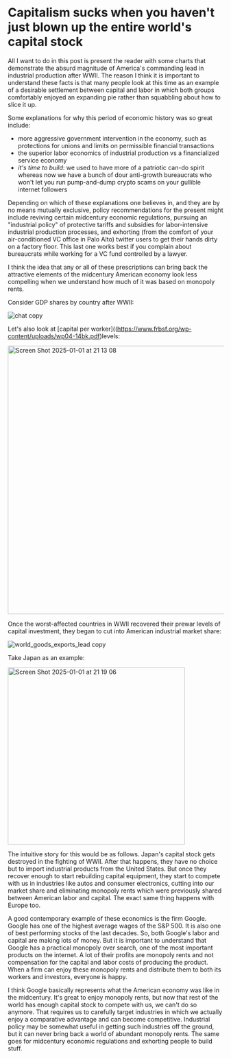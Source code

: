 # Capitalism sucks when you haven't just blown up the entire world's capital stock

All I want to do in this post is present the reader with some charts that demonstrate the absurd magnitude of America's commanding lead in industrial production after WWII. The reason I think it is important to understand these facts is that many people look at this time as an example of a desirable settlement between capital and labor in which both groups comfortably enjoyed an expanding pie rather than squabbling about how to slice it up.  

Some explanations for why this period of economic history was so great include:
- more aggressive government intervention in the economy, such as protections for unions and limits on permissible financial transactions
- the superior labor economics of industrial production vs a financialized service economy
- *it's time to build*: we used to have more of a patriotic can-do spirit whereas now we have a bunch of dour anti-growth bureaucrats who won't let you run pump-and-dump crypto scams on your gullible internet followers

Depending on which of these explanations one believes in, and they are by no means mutually exclusive, policy recommendations for the present might include reviving certain midcentury economic regulations, pursuing an "industrial policy" of protective tariffs and subsidies for labor-intensive industrial production processes, and exhorting (from the comfort of your air-conditioned VC office in Palo Alto) twitter users to get their hands dirty on a factory floor. This last one works best if you complain about bureaucrats while working for a VC fund controlled by a lawyer.

I think the idea that any or all of these prescriptions can bring back the attractive elements of the midcentury American economy look less compelling when we understand how much of it was based on monopoly rents.

Consider GDP shares by country after WWII:

![chat copy](https://github.com/user-attachments/assets/15b0b36f-53a9-400b-9cb2-5d6643754c4d)

Let's also look at [capital per worker]((https://www.frbsf.org/wp-content/uploads/wp04-14bk.pdf)levels:

<img width="626" alt="Screen Shot 2025-01-01 at 21 13 08" src="https://github.com/user-attachments/assets/53132b1c-7b93-465f-a441-5653c5a1d088" />

Once the worst-affected countries in WWII recovered their prewar levels of capital investment, they began to cut into American industrial market share:

![world_goods_exports_lead copy](https://github.com/user-attachments/assets/f8244ba2-8b62-45f4-8ad2-cbcdf6cc259b)

Take Japan as an example:

<img width="413" alt="Screen Shot 2025-01-01 at 21 19 06" src="https://github.com/user-attachments/assets/a1789eba-e641-4828-9a01-d94a1874814d" />

The intuitive story for this would be as follows. Japan's capital stock gets destroyed in the fighting of WWII. After that happens, they have no choice but to import industrial products from the United States. But once they recover enough to start rebuilding capital equipment, they start to compete with us in industries like autos and consumer electronics, cutting into our market share and eliminating monopoly rents which were previously shared between American labor and capital. The exact same thing happens with Europe too.

A good contemporary example of these economics is the firm Google. Google has one of the highest average wages of the S&P 500. It is also one of best performing stocks of the last decades. So, both Google's labor and capital are making lots of money. But it is important to understand that Google has a practical monopoly over search, one of the most important products on the internet. A lot of their profits are monopoly rents and not compensation for the capital and labor costs of producing the product. When a firm can enjoy these monopoly rents and distribute them to both its workers and investors, everyone is happy. 

I think Google basically represents what the American economy was like in the midcentury. It's great to enjoy monopoly rents, but now that rest of the world has enough capital stock to compete with us, we can't do so anymore. That requires us to carefully target industries in which we actually enjoy a comparative advantage and can become competitive. Industrial policy may be somewhat useful in getting such industries off the ground, but it can never bring back a world of abundant monopoly rents. The same goes for midcentury economic regulations and exhorting people to build stuff. 


